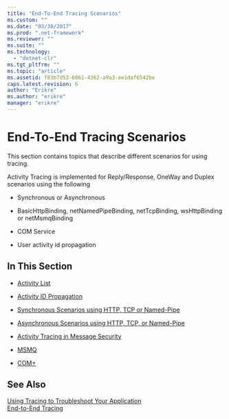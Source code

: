 ```yaml
---
title: "End-To-End Tracing Scenarios"
ms.custom: ""
ms.date: "03/30/2017"
ms.prod: ".net-framework"
ms.reviewer: ""
ms.suite: ""
ms.technology: 
  - "dotnet-clr"
ms.tgt_pltfrm: ""
ms.topic: "article"
ms.assetid: f83b7d53-6061-4362-a9a3-ee1daf6542be
caps.latest.revision: 6
author: "Erikre"
ms.author: "erikre"
manager: "erikre"
---
```

# End-To-End Tracing Scenarios
This section contains topics that describe different scenarios for using tracing.  
  
 Activity Tracing is implemented for Reply/Response, OneWay and Duplex scenarios using the following  
  
-   Synchronous or Asynchronous  
  
-   BasicHttpBinding, netNamedPipeBinding, netTcpBinding, wsHttpBinding or netMsmqBinding  
  
-   COM Service  
  
-   User activity id propagation  
  
## In This Section  
  
-   [Activity List](../../../../../docs/framework/wcf/diagnostics/tracing/activity-list.md)  
  
-   [Activity ID Propagation](../../../../../docs/framework/wcf/diagnostics/tracing/activity-id-propagation.md)  
  
-   [Synchronous Scenarios using HTTP, TCP or Named-Pipe](../../../../../docs/framework/wcf/diagnostics/tracing/synchronous-scenarios-using-http-tcp-or-named-pipe.md)  
  
-   [Asynchronous Scenarios using HTTP, TCP, or Named-Pipe](../../../../../docs/framework/wcf/diagnostics/tracing/asynchronous-scenarios-using-http-tcp-or-named-pipe.md)  
  
-   [Activity Tracing in Message Security](../../../../../docs/framework/wcf/diagnostics/tracing/activity-tracing-in-message-security.md)  
  
-   [MSMQ](../../../../../docs/framework/wcf/diagnostics/tracing/msmq.md)  
  
-   [COM+](../../../../../docs/framework/wcf/diagnostics/tracing/com.md)  
  
## See Also  
 [Using Tracing to Troubleshoot Your Application](../../../../../docs/framework/wcf/diagnostics/tracing/using-tracing-to-troubleshoot-your-application.md)   
 [End-to-End Tracing](../../../../../docs/framework/wcf/diagnostics/tracing/end-to-end-tracing.md)

